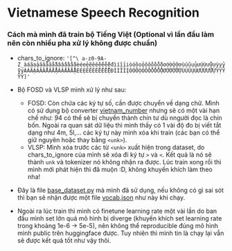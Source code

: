# Vietnamese Speech Recognition
### Cách mà mình đã train bộ Tiếng Việt (Optional vì lần đầu làm nên còn nhiều pha xử lý không được chuẩn)
- chars_to_ignore: ```'[^\ a-z0-9A-Z_àáãạảăắằẳẵặâấầẩẫậèéẹẻẽêềếểễệđìíĩỉịòóõọỏôốồổỗộơớờởỡợùúũụủưứừửữựỳỵỷỹýÀÁÃẠẢĂẮẰẲẴẶÂẤẦẨẪẬÈÉẸẺẼÊỀẾỂỄỆĐÌÍĨỈỊÒÓÕỌỎÔỐỒỔỖỘƠỚỜỞỠỢÙÚŨỤỦƯỨỪỬỮỰỲỴỶỸÝ]'```
- Bộ FOSD và VLSP mình xử lý như sau:
	- FOSD: Còn chứa các ký tự số, cần được chuyển về dạng chữ. Mình có sử dụng bộ converter [vietnam_number](https://pypi.org/project/vietnam-number/) nhưng sẽ có một vài hạn chế như: ̣94 có thể sẽ bị chuyển thành chín tư dù nngười đọc là chín bốn. Ngoài ra quan sát dữ liệu thì mình thấy có 1 vài độ đo bị viết tắt dạng như 4m, 5l,... các ký tự này mình xóa khi train (các bạn có thể giữ nguyên hoặc thay bằng ```<unk>```). 
	- VLSP: Mình xóa trước các từ ```<unk>``` xuất hiện trong dataset, do chars_to_ignore của mình sẽ xóa đi ký tự ```>``` và ```<```. Kết quả là nó sẽ thành ```unk``` và tokenizer nó không nhận ra được. Lúc train xong rồi thì mình mới phát hiện thì đã muộn :D, không khuyến khích làm theo nha!


- Đây là file [base_dataset.py](vietnamese/base_dataset_vietnamese.py) mà mình đã sử dụng, nếu không có gì sai sót thì bạn sẽ nhận được một file [vocab.json](vietnamese/vocab.json) như này khi chạy.
- Ngoài ra lúc train thì mình có finetune learning rate một vài lần do ban đầu mình set lớn quá mô hình bị diverge (khuyến khích set learning rate trong khoảng 1e-6 -> 5e-5), nên không thể reproducible đúng mô hình mình public trên huggingface được. Tuy nhiên thì mình tin là chạy lại vẫn sẽ được kết quả tốt như vậy thôi.